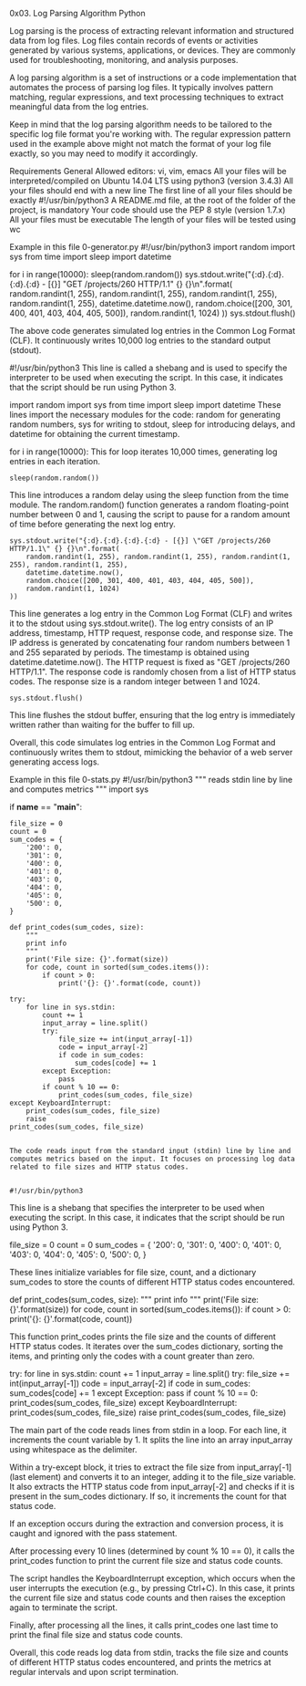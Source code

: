 0x03. Log Parsing
Algorithm
Python


Log parsing is the process of extracting relevant information and structured data from log files. Log files contain records of events or activities generated by various systems, applications, or devices. They are commonly used for troubleshooting, monitoring, and analysis purposes.


A log parsing algorithm is a set of instructions or a code implementation that automates the process of parsing log files. It typically involves pattern matching, regular expressions, and text processing techniques to extract meaningful data from the log entries.


Keep in mind that the log parsing algorithm needs to be tailored to the specific log file format you're working with. The regular expression pattern used in the example above might not match the format of your log file exactly, so you may need to modify it accordingly.



Requirements
General
Allowed editors: vi, vim, emacs
All your files will be interpreted/compiled on Ubuntu 14.04 LTS using python3 (version 3.4.3)
All your files should end with a new line
The first line of all your files should be exactly #!/usr/bin/python3
A README.md file, at the root of the folder of the project, is mandatory
Your code should use the PEP 8 style (version 1.7.x)
All your files must be executable
The length of your files will be tested using wc



Example in this file 0-generator.py
#!/usr/bin/python3
import random
import sys
from time import sleep
import datetime

for i in range(10000):
    sleep(random.random())
    sys.stdout.write("{:d}.{:d}.{:d}.{:d} - [{}] \"GET /projects/260 HTTP/1.1\" {} {}\n".format(
        random.randint(1, 255), random.randint(1, 255), random.randint(1, 255), random.randint(1, 255),
        datetime.datetime.now(),
        random.choice([200, 301, 400, 401, 403, 404, 405, 500]),
        random.randint(1, 1024)
    ))
    sys.stdout.flush()


The above code generates simulated log entries in the Common Log Format (CLF). It continuously writes 10,000 log entries to the standard output (stdout).


#!/usr/bin/python3
This line is called a shebang and is used to specify the interpreter to be used when executing the script. In this case, it indicates that the script should be run using Python 3.


import random
import sys
from time import sleep
import datetime
These lines import the necessary modules for the code: random for generating random numbers, sys for writing to stdout, sleep for introducing delays, and datetime for obtaining the current timestamp.


for i in range(10000):
This for loop iterates 10,000 times, generating log entries in each iteration.


    sleep(random.random())
This line introduces a random delay using the sleep function from the time module. The random.random() function generates a random floating-point number between 0 and 1, causing the script to pause for a random amount of time before generating the next log entry.



    sys.stdout.write("{:d}.{:d}.{:d}.{:d} - [{}] \"GET /projects/260 HTTP/1.1\" {} {}\n".format(
        random.randint(1, 255), random.randint(1, 255), random.randint(1, 255), random.randint(1, 255),
        datetime.datetime.now(),
        random.choice([200, 301, 400, 401, 403, 404, 405, 500]),
        random.randint(1, 1024)
    ))

This line generates a log entry in the Common Log Format (CLF) and writes it to the stdout using sys.stdout.write(). The log entry consists of an IP address, timestamp, HTTP request, response code, and response size. The IP address is generated by concatenating four random numbers between 1 and 255 separated by periods. The timestamp is obtained using datetime.datetime.now(). The HTTP request is fixed as "GET /projects/260 HTTP/1.1". The response code is randomly chosen from a list of HTTP status codes. The response size is a random integer between 1 and 1024.



    sys.stdout.flush()
This line flushes the stdout buffer, ensuring that the log entry is immediately written rather than waiting for the buffer to fill up.

Overall, this code simulates log entries in the Common Log Format and continuously writes them to stdout, mimicking the behavior of a web server generating access logs.






Example in this file 0-stats.py
#!/usr/bin/python3
"""
reads stdin line by line and computes metrics
"""
import sys

if __name__ == "__main__":

    file_size = 0
    count = 0
    sum_codes = {
        '200': 0,
        '301': 0,
        '400': 0,
        '401': 0,
        '403': 0,
        '404': 0,
        '405': 0,
        '500': 0,
    }

    def print_codes(sum_codes, size):
        """
        print info
        """
        print('File size: {}'.format(size))
        for code, count in sorted(sum_codes.items()):
            if count > 0:
                print('{}: {}'.format(code, count))

    try:
        for line in sys.stdin:
            count += 1
            input_array = line.split()
            try:
                file_size += int(input_array[-1])
                code = input_array[-2]
                if code in sum_codes:
                    sum_codes[code] += 1
            except Exception:
                pass
            if count % 10 == 0:
                print_codes(sum_codes, file_size)
    except KeyboardInterrupt:
        print_codes(sum_codes, file_size)
        raise
    print_codes(sum_codes, file_size)


    The code reads input from the standard input (stdin) line by line and computes metrics based on the input. It focuses on processing log data related to file sizes and HTTP status codes.


    #!/usr/bin/python3
This line is a shebang that specifies the interpreter to be used when executing the script. In this case, it indicates that the script should be run using Python 3.



file_size = 0
count = 0
sum_codes = {
    '200': 0,
    '301': 0,
    '400': 0,
    '401': 0,
    '403': 0,
    '404': 0,
    '405': 0,
    '500': 0,
}

These lines initialize variables for file size, count, and a dictionary sum_codes to store the counts of different HTTP status codes encountered.



def print_codes(sum_codes, size):
    """
    print info
    """
    print('File size: {}'.format(size))
    for code, count in sorted(sum_codes.items()):
        if count > 0:
            print('{}: {}'.format(code, count))

This function print_codes prints the file size and the counts of different HTTP status codes. It iterates over the sum_codes dictionary, sorting the items, and printing only the codes with a count greater than zero.



try:
    for line in sys.stdin:
        count += 1
        input_array = line.split()
        try:
            file_size += int(input_array[-1])
            code = input_array[-2]
            if code in sum_codes:
                sum_codes[code] += 1
        except Exception:
            pass
        if count % 10 == 0:
            print_codes(sum_codes, file_size)
except KeyboardInterrupt:
    print_codes(sum_codes, file_size)
    raise
print_codes(sum_codes, file_size)


The main part of the code reads lines from stdin in a loop. For each line, it increments the count variable by 1. It splits the line into an array input_array using whitespace as the delimiter.

Within a try-except block, it tries to extract the file size from input_array[-1] (last element) and converts it to an integer, adding it to the file_size variable. It also extracts the HTTP status code from input_array[-2] and checks if it is present in the sum_codes dictionary. If so, it increments the count for that status code.

If an exception occurs during the extraction and conversion process, it is caught and ignored with the pass statement.

After processing every 10 lines (determined by count % 10 == 0), it calls the print_codes function to print the current file size and status code counts.

The script handles the KeyboardInterrupt exception, which occurs when the user interrupts the execution (e.g., by pressing Ctrl+C). In this case, it prints the current file size and status code counts and then raises the exception again to terminate the script.

Finally, after processing all the lines, it calls print_codes one last time to print the final file size and status code counts.

Overall, this code reads log data from stdin, tracks the file size and counts of different HTTP status codes encountered, and prints the metrics at regular intervals and upon script termination.


